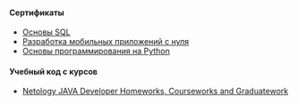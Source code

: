 #### Сертификаты
- [Основы SQL](https://github.com/Kubetskiy/Kubetskiy/blob/main/certificate%20SQL.pdf)
- [Разработка мобильных приложений с нуля](https://github.com/Kubetskiy/Kubetskiy/blob/main/certificate%20Android.pdf)
- [Основы программирования на Python](https://github.com/Kubetskiy/Kubetskiy/blob/main/certificate%20Phyton.pdf)

#### Учебный код с курсов
- [Netology JAVA Developer Homeworks, Courseworks and Graduatework](https://github.com/Kubetskiy/Kubetskiy/blob/main/Netology.md)

<!--
##### Курсовая работа
[Конвертер в текстовую графику](https://github.com/Kubetskiy/NetologyHomework-JavaDiplom)
##### Основы Git и Java
- Внедрение системы контроля версий
- История работы и ветки
- [Командная работа](https://github.com/Kubetskiy/team-works)
- [Generics в коллекциях и методах](https://github.com/Kubetskiy/NetologyHomeworks-Generics)
- [Коллекции List](https://github.com/Kubetskiy/NetologyHomeworks-Lists)
- [Коллекции Queue](https://github.com/Kubetskiy/NetologyHomeworks-QUEUE)
- [Коллекция HashMap и HashSet #1](https://github.com/Kubetskiy/NetologyHomework-Hash-Task1)
- [Коллекция HashMap и HashSet #2](https://github.com/Kubetskiy/NetologyHomework-Hash-Task2)
- [Коллекции TreeMap и TreeSet](https://github.com/Kubetskiy/Netology-Homework-Tree)
##### JavaCore
- [Лямбда-выражения и функциональные интерфейсы](https://github.com/Kubetskiy/NetologyHomework-Lambda)
- [Stream API. Потоки, повторные вызовы, основные методы](https://github.com/Kubetskiy/StreamAPI)
- [Потоки ввода-вывода. Работа с файлами. Сериализация](https://github.com/Kubetskiy/NetologyHomework-Serialization)
- [Сборка проектов. Maven и Gradle. #1 (Maven)](https://github.com/Kubetskiy/NetologyHomeworks-Maven)
- [Сборка проектов. Maven и Gradle. #2 (Gradle)](https://github.com/Kubetskiy/NetologyHomeworks-Gradle)
- [Работа с файлами CSV, XML, JSON, #2](https://github.com/Kubetskiy/NetologyHomework-XML_JSON_CSV/tree/json_with_settings)
- [Тестирование кода и Unit-тесты](https://github.com/Kubetskiy/NetologyHomework-JUnit)
- [Mockito. Мокирование вызовов](https://github.com/Kubetskiy/NetologyHomework-Mockito)
- [Основы работы с сетью. Модель OSI](https://github.com/Kubetskiy/NetologyHomework-OSI)
- [Протокол HTTP. Вызовы удаленных серверов](https://github.com/Kubetskiy/NetologyHomework-HTTP)
- [JVM. Организация памяти, сборщики мусора, VisualVM](https://github.com/Kubetskiy/NetologyHomework-JVM)


##### Курсовая работа
[ «Менеджер личных финансов»](https://github.com/Kubetskiy/NetologyHomework-Purchase_Analysis)

##### Шаблоны проектирования
- [Порождающие шаблоны. Builder, Singleton, Factory Method, Abstract Factory, Prototype](https://github.com/Kubetskiy/NetologyHomework-CreationalDesignPattern)
- [Структурные шаблоны. Adapter, Proxy, Decorator, Facade, Flyweight](https://github.com/Kubetskiy/NetologyHomework-Adapter)
- [Поведенческие шаблоны. Command, CoR, Observer, Iterator](https://github.com/Kubetskiy/NetologyHomework-Iterator)
- [Magics, DRY, SOLID](https://github.com/Kubetskiy/NetologyHomework-SOLID)

##### Курсовая работа
[ «Менеджер задач»](https://github.com/Kubetskiy/NetologyCoursework-TaskManager)

##### Дипломная работа
[ «Поисковая система»](https://github.com/Kubetskiy/NetologyGraduatework-SearchSystem)
-->




<!--
**Kubetskiy/Kubetskiy** is a ✨ _special_ ✨ repository because its `README.md` (this file) appears on your GitHub profile.

Here are some ideas to get you started:

- 🔭 I’m currently working on ...
- 🌱 I’m currently learning ...
- 👯 I’m looking to collaborate on ...
- 🤔 I’m looking for help with ...
- 💬 Ask me about ...
- 📫 How to reach me: ...
- 😄 Pronouns: ...
- ⚡ Fun fact: ...
-->
